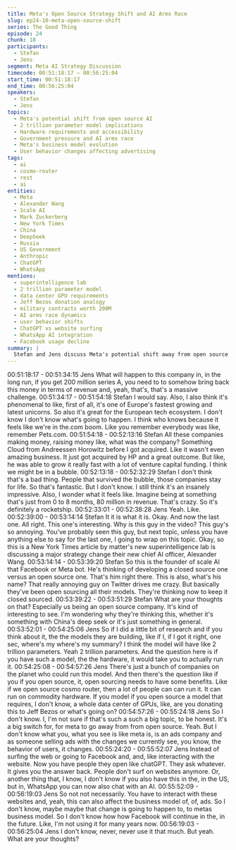 ```yaml
---
title: Meta's Open Source Strategy Shift and AI Arms Race
slug: ep24-10-meta-open-source-shift
series: The Good Thing
episode: 24
chunk: 10
participants:
  - Stefan
  - Jens
segment: Meta AI Strategy Discussion
timecode: 00:51:18:17 – 00:56:25:04
start_time: 00:51:18:17
end_time: 00:56:25:04
speakers:
  - Stefan
  - Jens
topics:
  - Meta's potential shift from open source AI
  - 2 trillion parameter model implications
  - Hardware requirements and accessibility
  - Government pressure and AI arms race
  - Meta's business model evolution
  - User behavior changes affecting advertising
tags:
  - ai
  - cosmo-router
  - rest
  - ai
entities:
  - Meta
  - Alexander Wang
  - Scale AI
  - Mark Zuckerberg
  - New York Times
  - China
  - DeepSeek
  - Russia
  - US Government
  - Anthropic
  - ChatGPT
  - WhatsApp
mentions:
  - superintelligence lab
  - 2 trillion parameter model
  - data center GPU requirements
  - Jeff Bezos donation analogy
  - military contracts worth 200M
  - AI arms race dynamics
  - user behavior shifts
  - ChatGPT vs website surfing
  - WhatsApp AI integration
  - Facebook usage decline
summary: |
  Stefan and Jens discuss Meta's potential shift away from open source AI models, analyzing the practical implications of 2 trillion parameter models that only major companies can run. Stefan suggests government pressure due to AI arms race concerns with China and Russia, while Jens considers how changing user behaviors away from traditional web browsing might be affecting Meta's advertising-dependent business model.
---
```


00:51:18:17 - 00:51:34:15
Jens
What will happen to this company in, in the long run, if you get 200 million series A, you need to
to somehow bring back this money in terms of revenue and, yeah, that's, that's a massive
challenge.
00:51:34:17 - 00:51:54:18
Stefan
I would say. Also, I also think it's phenomenal to like, first of all, it's one of Europe's fastest
growing and latest unicorns. So also it's great for the European tech ecosystem. I don't know I
don't know what's going to happen. I think who knows because it feels like we're in the.com
boom. Like you remember everybody was like, remember Pets.com.
00:51:54:18 - 00:52:13:16
Stefan
All these companies making money, raising money like, what was the company? Something
Cloud from Andreessen Horowitz before I got acquired. Like it wasn't even amazing business. It
just got acquired by HP and a great outcome. But like, he was able to grow it really fast with a
lot of venture capital funding. I think we might be in a bubble.
00:52:13:18 - 00:52:32:29
Stefan
I don't think that's a bad thing. People that survived the bubble, those companies stay for life. So
that's fantastic. But I don't know. I still think it's an insanely impressive. Also, I wonder what it
feels like. Imagine being at something that's just from 0 to 8 months, 80 million in revenue.
That's crazy. So it's definitely a rocketship.
00:52:33:01 - 00:52:38:28
Jens
Yeah. Like.
00:52:39:00 - 00:53:14:14
Stefan
It it is what it is. Okay. And now the last one. All right. This one's interesting. Why is this guy in
the video? This guy's so annoying. You've probably seen this guy, but next topic, unless you
have anything else to say for the last one, I going to wrap on this topic. Okay, so this is a New
York Times article by matter's new superintelligence lab is discussing a major strategy change
their new chief AI officer, Alexander Wang.
00:53:14:14 - 00:53:39:20
Stefan
So this is the founder of scale AI that Facebook or Meta bot. He's thinking of developing a
closed source one versus an open source one. That's him right there. This is also, what's his
name? That really annoying guy on Twitter drives me crazy. But basically they've been open
sourcing all their models. They're thinking now to keep it closed sourced.
00:53:39:22 - 00:53:51:29
Stefan
What are your thoughts on that? Especially us being an open source company. It's kind of
interesting to see. I'm wondering why they're thinking this, whether it's something with China's
deep seek or it's just something in general.
00:53:52:01 - 00:54:25:06
Jens
So if I did a little bit of research and if you think about it, the the models they are building, like if
I, if I got it right, one sec, where's my where's my summary? I think the model will have like 2
trillion parameters. Yeah 2 trillion parameters. And the question here is if you have such a
model, the the hardware, it would take you to actually run it.
00:54:25:08 - 00:54:57:26
Jens
There's just a bunch of companies on the planet who could run this model. And then there's the
question like if you if you open source, it, open sourcing needs to have some benefits. Like if we
open source cosmo router, then a lot of people can can run it. It can run on commodity
hardware. If you model if you open source a model that requires, I don't know, a whole data
center of GPUs, like, are you donating this to Jeff Bezos or what's going on?
00:54:57:26 - 00:55:24:18
Jens
So I don't know. I, I'm not sure if that's such a such a big topic, to be honest. It's a big switch for,
for meta to go away from from open source. Yeah. But I don't know what you, what you see is
like meta is, is an ads company and as someone selling ads with the changes we currently see,
you know, the behavior of users, it changes.
00:55:24:20 - 00:55:52:07
Jens
Instead of surfing the web or going to Facebook and, and, like interacting with the website. Now
you have people they open like chatGPT. They ask whatever. It gives you the answer back.
People don't surf on websites anymore. Or, another thing that, I know, I don't know if you also
have this in the, in the US, but in, WhatsApp you can now also chat with an AI.
00:55:52:09 - 00:56:19:03
Jens
So not not necessarily. You have to interact with these websites and, yeah, this can also affect
the business model of, of, ads. So I don't know, maybe maybe that change is going to happen
to, to metas business model. So I don't know how how Facebook will continue in the, in the
future. Like, I'm not using it for many years now.
00:56:19:03 - 00:56:25:04
Jens
I don't know, never, never use it that much. But yeah. What are your thoughts?